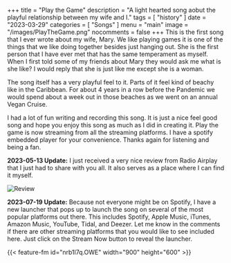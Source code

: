 +++
title = "Play the Game"
description = "A light hearted song aobut the playful relationship between my wife and I."
tags =  [
    "history"
]
date = "2023-03-29"
categories = [
    "Songs"
]
menu = "main"
image = "/images/PlayTheGame.png"
nocomments = false
+++
This is the first song that I ever wrote about my wife, Mary.  We like playing games it is one of the things that we like doing together besides just hanging out.  She is the first person that I have ever met that has the same temperament as myself.  When I first told some of my friends about Mary they would ask me what is she like?  I would reply that she is just like me except she is a woman.

The song itself has a very playful feel to it. Parts of it feel kind of beachy like in the Caribbean.  For about 4 years in a row before the Pandemic we would spend about a week out in those beaches as we went on an annual Vegan Cruise.

I had a lot of fun writing and recording this song.  It is just a nice feel good song and hope you enjoy this song as much as I did in creating it.  Play the game is now streaming from all the streaming platforms.  I have a spotify embedded player for your convenience.  Thanks again for listening and being a fan.

**2023-05-13 Update:** I just received a very nice review from Radio Airplay that I just had to share with you all.  It also serves as a place where I can find it myself.

![Review](/images/PlayTheGameReview.png)

**2023-07-19 Update:** Because not everyone might be on Spotify, I have a new launcher that pops up to launch the song on several of the most popular platforms out there.  This includes Spotify, Apple Music, iTunes, Amazon Music, YouTube, Tidal, and Deezer.  Let me know in the comments if there are other streaming platforms that you would like to see included here.  Just click on the Stream Now button to reveal the launcher.

{{< feature-fm  id="nrb1l7q.OWE" width="900" height="600" >}}